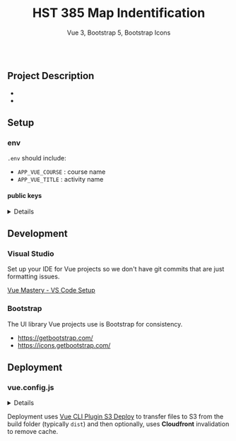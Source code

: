 <h1 align='center'>
HST 385 Map Indentification
</h1>
<p align='center'>
Vue 3, Bootstrap 5, Bootstrap Icons
</p>
<br><br>

## Project Description

* 
* 

## Setup

### env

`.env` should include:

* `APP_VUE_COURSE` : course name
* `APP_VUE_TITLE` : activity name


#### public keys
<details>
* `.env.development` should include your development public key.
* `.env.production` should include your production public key.

The above files are all tracked in git, and should never contain private credentials.

#### local files

`.env.local` will override `.env` values and will not be tracked by git.
</details>

## Development

### Visual Studio

Set up your IDE for Vue projects so we don't have git commits that are just formatting issues.

[Vue Mastery - VS Code Setup](https://www.vuemastery.com/courses/real-world-vue-js/optimizing-your-editor)

### Bootstrap

The UI library Vue projects use is Bootstrap for consistency.

* https://getbootstrap.com/
* https://icons.getbootstrap.com/

## Deployment

### vue.config.js
<details>

Deployment URLs have two components, one being the domain (subdomain.domain.tld) and the folder (project specific). By default, we use Amazon S3 for hosting.

Ex: `https://demo.oregonstate.education/example/`

In **vue.config.js** update the following values to include your **bucket**.

* `bucket`

In **vue.config.js** update the following values to include your **folder**.

* `publicPath`
* `pluginOptions.deployPath`
* `pluginOptions.cloudFrontMatcher`

`cloudfrontId` is per a specific bucket, so make sure your cloudFrontId you use is appropriate in case you have a different bucket than the default.
</details>

Deployment uses [Vue CLI Plugin S3 Deploy](https://github.com/multiplegeorges/vue-cli-plugin-s3-deploy) to transfer files to S3 from the build folder (typically `dist`) and then optionally, uses **Cloudfront** invalidation to remove cache.
